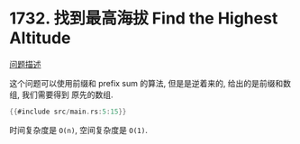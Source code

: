 # 1732. 找到最高海拔 Find the Highest Altitude

[问题描述](https://leetcode.com/problems/find-the-highest-altitude)

这个问题可以使用前缀和 prefix sum 的算法, 但是是逆着来的, 给出的是前缀和数组, 我们需要得到
原先的数组.

```rust
{{#include src/main.rs:5:15}}
```

时间复杂度是 `O(n)`, 空间复杂度是 `O(1)`.